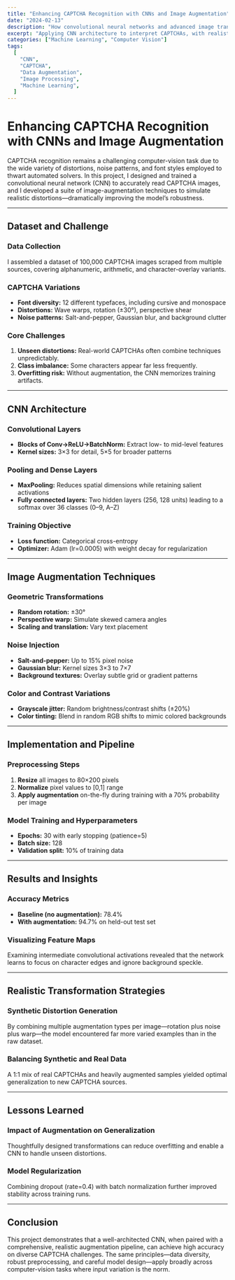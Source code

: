 ```yaml
---
title: "Enhancing CAPTCHA Recognition with CNNs and Image Augmentation"
date: "2024-02-13"
description: "How convolutional neural networks and advanced image transformations improve CAPTCHA solving accuracy"
excerpt: "Applying CNN architecture to interpret CAPTCHAs, with realistic transformations to bolster model robustness."
categories: ["Machine Learning", "Computer Vision"]
tags:
  [
    "CNN",
    "CAPTCHA",
    "Data Augmentation",
    "Image Processing",
    "Machine Learning",
  ]
---
```


# Enhancing CAPTCHA Recognition with CNNs and Image Augmentation

CAPTCHA recognition remains a challenging computer-vision task due to the wide variety of distortions, noise patterns, and font styles employed to thwart automated solvers. In this project, I designed and trained a convolutional neural network (CNN) to accurately read CAPTCHA images, and I developed a suite of image-augmentation techniques to simulate realistic distortions—dramatically improving the model’s robustness.

---

## Dataset and Challenge

### Data Collection

I assembled a dataset of 100,000 CAPTCHA images scraped from multiple sources, covering alphanumeric, arithmetic, and character-overlay variants.

### CAPTCHA Variations

- **Font diversity:** 12 different typefaces, including cursive and monospace
- **Distortions:** Wave warps, rotation (±30°), perspective shear
- **Noise patterns:** Salt-and-pepper, Gaussian blur, and background clutter

### Core Challenges

1. **Unseen distortions:** Real-world CAPTCHAs often combine techniques unpredictably.
2. **Class imbalance:** Some characters appear far less frequently.
3. **Overfitting risk:** Without augmentation, the CNN memorizes training artifacts.

---

## CNN Architecture

### Convolutional Layers

- **Blocks of Conv→ReLU→BatchNorm:** Extract low- to mid-level features
- **Kernel sizes:** 3×3 for detail, 5×5 for broader patterns

### Pooling and Dense Layers

- **MaxPooling:** Reduces spatial dimensions while retaining salient activations
- **Fully connected layers:** Two hidden layers (256, 128 units) leading to a softmax over 36 classes (0–9, A–Z)

### Training Objective

- **Loss function:** Categorical cross-entropy
- **Optimizer:** Adam (lr=0.0005) with weight decay for regularization

---

## Image Augmentation Techniques

### Geometric Transformations

- **Random rotation:** ±30°
- **Perspective warp:** Simulate skewed camera angles
- **Scaling and translation:** Vary text placement

### Noise Injection

- **Salt-and-pepper:** Up to 15% pixel noise
- **Gaussian blur:** Kernel sizes 3×3 to 7×7
- **Background textures:** Overlay subtle grid or gradient patterns

### Color and Contrast Variations

- **Grayscale jitter:** Random brightness/contrast shifts (±20%)
- **Color tinting:** Blend in random RGB shifts to mimic colored backgrounds

---

## Implementation and Pipeline

### Preprocessing Steps

1. **Resize** all images to 80×200 pixels
2. **Normalize** pixel values to [0,1] range
3. **Apply augmentation** on-the-fly during training with a 70% probability per image

### Model Training and Hyperparameters

- **Epochs:** 30 with early stopping (patience=5)
- **Batch size:** 128
- **Validation split:** 10% of training data

---

## Results and Insights

### Accuracy Metrics

- **Baseline (no augmentation):** 78.4%
- **With augmentation:** 94.7% on held-out test set

### Visualizing Feature Maps

Examining intermediate convolutional activations revealed that the network learns to focus on character edges and ignore background speckle.

---

## Realistic Transformation Strategies

### Synthetic Distortion Generation

By combining multiple augmentation types per image—rotation plus noise plus warp—the model encountered far more varied examples than in the raw dataset.

### Balancing Synthetic and Real Data

A 1:1 mix of real CAPTCHAs and heavily augmented samples yielded optimal generalization to new CAPTCHA sources.

---

## Lessons Learned

### Impact of Augmentation on Generalization

Thoughtfully designed transformations can reduce overfitting and enable a CNN to handle unseen distortions.

### Model Regularization

Combining dropout (rate=0.4) with batch normalization further improved stability across training runs.

---

## Conclusion

This project demonstrates that a well-architected CNN, when paired with a comprehensive, realistic augmentation pipeline, can achieve high accuracy on diverse CAPTCHA challenges. The same principles—data diversity, robust preprocessing, and careful model design—apply broadly across computer-vision tasks where input variation is the norm.
